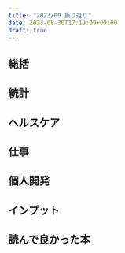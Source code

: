 ```yaml
---
title: "2023/09 振り返り"
date: 2023-08-30T17:19:09+09:00
draft: true
---
```


## 総括

## 統計

## ヘルスケア

## 仕事

## 個人開発

## インプット

## 読んで良かった本
